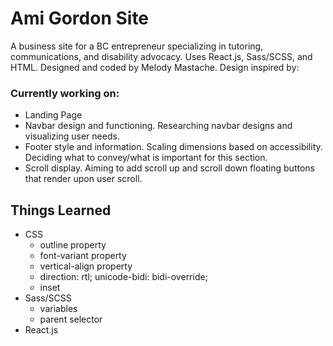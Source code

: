 # Ami Gordon Site
A business site for a BC entrepreneur specializing in tutoring, communications, and disability advocacy. Uses React.js, Sass/SCSS, and HTML.
Designed and coded by Melody Mastache. Design inspired by: 

### Currently working on:
- Landing Page
- Navbar design and functioning. Researching navbar designs and visualizing user needs.
- Footer style and information. Scaling dimensions based on accessibility. Deciding what to convey/what is important for this section.
- Scroll display. Aiming to add scroll up and scroll down floating buttons that render upon user scroll.

## Things Learned
- CSS 
  - outline property
  - font-variant property
  - vertical-align property
  - direction: rtl; unicode-bidi: bidi-override;
  - inset
- Sass/SCSS
  - variables
  - parent selector
- React.js
